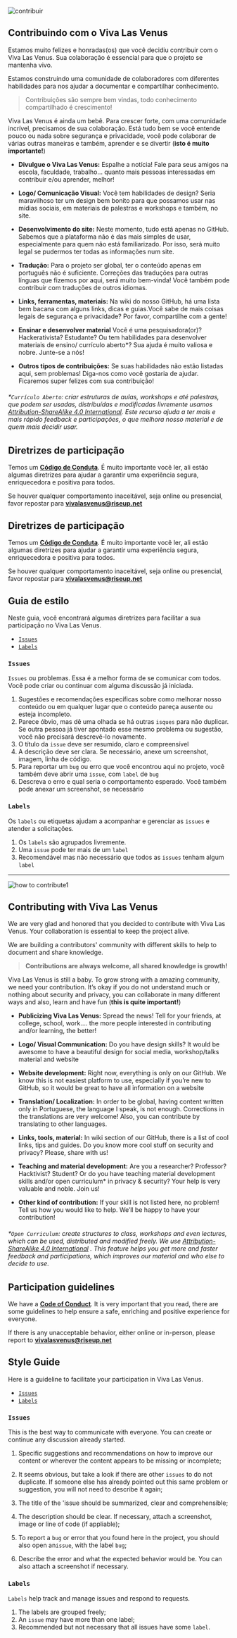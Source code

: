 ![contribuir](https://user-images.githubusercontent.com/19938761/39716220-1e27470e-5206-11e8-9e0f-6a86f7077984.png)

## **Contribuindo com o Viva Las Venus**

Estamos muito felizes e honradas\(os\) que você decidiu contribuir com o Viva Las Venus. Sua colaboração é essencial para que o projeto se mantenha vivo.

Estamos construindo uma comunidade de colaboradores com diferentes habilidades para nos ajudar a documentar e compartilhar conhecimento.

> Contribuições são sempre bem vindas, todo conhecimento compartilhado é crescimento!

Viva Las Venus é ainda um bebê. Para crescer forte, com uma comunidade incrível, precisamos de sua colaboração. Está tudo bem se você entende pouco ou nada sobre segurança e privacidade, você pode colaborar de várias outras maneiras  e também, aprender e se divertir (**isto é muito importante!**)

* **Divulgue o Viva Las Venus:** 
Espalhe a notícia! Fale para seus amigos na escola, faculdade, trabalho… quanto mais pessoas interessadas em contribuir e/ou aprender, melhor!

* **Logo/ Comunicação Visual:** 
Você tem habilidades de design? Seria maravilhoso ter um design bem bonito para que possamos usar nas mídias sociais, em materiais de palestras e workshops e também, no site.

* **Desenvolvimento do site:**
Neste momento, tudo está apenas no GitHub.  Sabemos que a plataforma não é das mais simples de usar, especialmente para quem não está familiarizado.  Por isso, será muito legal se pudermos ter todas as informações num site.

* **Tradução:** 
Para o projeto ser global, ter o conteúdo apenas em português não é suficiente.  Correções das traduções para outras línguas que fizemos por aqui, será muito bem-vinda! Você também pode contribuir com traduções de outros idiomas.

* **Links, ferramentas, materiais:** 
Na wiki do nosso GitHub, há uma lista bem bacana com alguns links, dicas e guias.Você sabe de mais coisas legais de segurança e privacidade? Por favor, compartilhe com a gente!

* **Ensinar e desenvolver material** 
Você é uma pesquisadora(or)? Hackerativista? Estudante? Ou tem habilidades para desenvolver materiais de ensino/ currículo aberto\*? Sua ajuda é muito valiosa e nobre. Junte-se a nós!

* **Outros tipos de contribuições:** 
Se suas habilidades não estão listadas aqui, sem problemas! Diga-nos como você gostaria de ajudar. Ficaremos super felizes com sua contribuição!


###### \*`Currículo Aberto`: criar estruturas de aulas, workshops e até palestras, que podem ser usadas, distribuídas e modificadas livremente usamos [Attribution-ShareAlike 4.0 International](https://github.com/VivaLasVenus/VivaLasVenus/blob/master/LICENSE.md\)). Este recurso ajuda a ter mais e mais rápido feedback e participações, o que melhora nosso material e de quem mais decidir usar.

## Diretrizes de participação

Temos um [**Código de Conduta**](https://github.com/VivaLasVenus/VivaLasVenus/blob/master/Code%20of%20Conduct.md). É muito importante você ler, ali estão algumas diretrizes para ajudar a garantir uma experiência segura, enriquecedora e positiva para todos.

Se houver qualquer comportamento inaceitável, seja online ou presencial, favor repostar para **vivalasvenus@riseup.net**

## Diretrizes de participação

Temos um [**Código de Conduta**](https://github.com/VivaLasVenus/VivaLasVenus/blob/master/Code%20of%20Conduct.md). É muito importante você ler, ali estão algumas diretrizes para ajudar a garantir uma experiência segura, enriquecedora e positiva para todos.

Se houver qualquer comportamento inaceitável, seja online ou presencial, favor repostar para **vivalasvenus@riseup.net**


## Guia de estilo
Neste guia, você encontrará algumas diretrizes para facilitar a sua participação no Viva Las Venus. 

* [`Issues`](#issues)
* [`Labels`](#labels)

### `Issues`

`Issues` ou problemas. Essa é a melhor forma de se comunicar com todos. Você pode criar ou continuar com alguma discussão já iniciada.

1. Sugestões e recomendações específicas sobre como melhorar nosso conteúdo ou em qualquer lugar que o conteúdo pareça ausente ou esteja incompleto.
1. Parece óbvio, mas dê uma olhada se há outras `isques` para não duplicar.  Se outra pessoa já tiver apontado esse mesmo problema ou sugestão, você não precisará descrevê-lo novamente. 
1. O título da `issue` deve ser resumido, claro e compreensível
1. A descrição deve ser clara. Se necessário, anexe um screenshot, imagem, linha de código.
1. Para reportar um `bug` ou erro que você encontrou aqui no projeto, você também deve abrir uma `issue`, com `label` de `bug`
1. Descreva o erro e qual seria o comportamento esperado. Você também pode anexar um screenshot, se necessário

### `Labels`

Os `labels` ou etiquetas ajudam a acompanhar e gerenciar as `issues` e atender a solicitações.

1. Os `labels` são agrupados livremente. 
1. Uma `issue` pode ter mais de um `label`     
1. Recomendável mas não necessário que todos as `issues` tenham algum `label`

---  

![how to contribute1](https://user-images.githubusercontent.com/19938761/39716067-a5d2b450-5205-11e8-905d-7cbffd5d59b4.png)

## Contributing with Viva Las Venus

We are very glad and honored that you decided to contribute with Viva Las Venus.  Your collaboration is essential to keep the project alive.

We are building a contributors' community with different skills to help to document and share knowledge.

> **Contributions are always welcome, all shared knowledge is growth!**

Viva Las Venus is still a baby. To grow strong with a amazing community, we need your contribution. It’s okay if you do not understand much or nothing about security and privacy, you can collaborate in many different ways and also, learn and have fun (**this is quite important!**)

* **Publicizing Viva Las Venus:** 
Spread the news! Tell for your friends, at college, school, work…. the more people interested in contributing and/or learning, the better!

* **Logo/ Visual Communication:** 
Do you have design skills? It would be awesome to have a beautiful design for social media, workshop/talks material and website

* **Website development:**
Right now, everything is only on our GitHub. We know this is not easiest platform to use, especially if you’re new to GitHub, so it would be great to have all information on a website

* **Translation/ Localization:** 
In order to be global, having content written only in Portuguese, the language I speak, is not enough. Corrections in the translations are very welcome! Also, you can contribute by translating to other languages.

* **Links, tools, material:** 
In wiki section of our GitHub, there is a list of cool links, tips and guides. Do you know more cool stuff on security and privacy? Please, share with us!

* **Teaching and material development:** 
Are you a researcher? Professor? Hacktivist? Student? Or do you have teaching material development skills and/or open curriculum\* in privacy & security? Your help is very valuable and noble. Join us!

* **Other kind of contribution:** 
If your skill is not listed here, no problem! Tell us how you would like to help. We’ll be happy to have your contribution!



###### \*`Open Curriculum`: create structures to class, workshops and even lectures, which can be used, distributed and modified freely.  We use [Attribution-ShareAlike 4.0 International](https://github.com/VivaLasVenus/VivaLasVenus/blob/master/LICENSE.md\)) . This feature helps you get more and faster feedback and participations, which improves our material and who else to decide to use.

## Participation guidelines

We have a [**Code of Conduct**](https://github.com/VivaLasVenus/VivaLasVenus/blob/master/Code%20of%20Conduct.md). It is very important that you read, there are some guidelines to help ensure a safe, enriching and positive experience for everyone.

If there is any unacceptable behavior, either online or in-person, please report to **vivalasvenus@riseup.net**

## Style Guide

Here is a guideline to facilitate your participation in Viva Las Venus. 

* [`Issues`](#issues)
* [`Labels`](#labels)


### `Issues`	
This is the best way to communicate with everyone. You can create or continue any discussion already started.

1. Specific suggestions and recommendations on how to improve our content or wherever the content appears to be missing or incomplete;

1. It seems obvious, but take a look if there are other `issues` to do not duplicate. If someone else has already pointed out this same problem or suggestion, you will not need to describe it again;

1. The title of the 'issue should be summarized, clear and comprehensible;

1. The description should be clear. If necessary, attach a screenshot, image or line of code (if appliable);

1. To report a `bug` or error that you found here in the project, you should also open an`issue`, with the label `bug`;

1. Describe the error and what the expected behavior would be. You can also attach a screenshot if necessary.

### `Labels`
`Labels` help track and manage issues and respond to requests.

1. The labels are grouped freely;
1. An `issue` may have more than one label;
1. Recommended but not necessary that all issues have some `label`.



